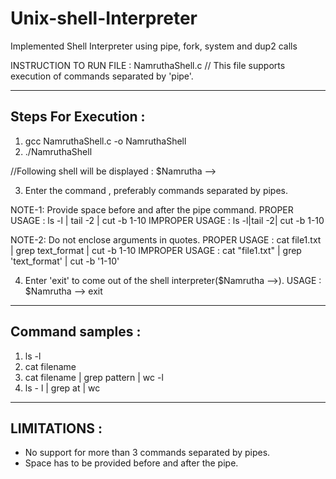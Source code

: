 # Unix-shell-Interpreter
Implemented Shell Interpreter using pipe, fork, system and dup2 calls

INSTRUCTION TO RUN FILE : NamruthaShell.c
// This file supports execution of commands separated by 'pipe'.
*********************************************************************************
Steps For Execution :
---------------------------------------------------------------------------------
1. gcc NamruthaShell.c -o NamruthaShell
2. ./NamruthaShell

//Following shell will be displayed :
$Namrutha -->

3. Enter the command , preferably commands separated by pipes.

NOTE-1:  Provide space before and after the pipe command.
PROPER USAGE   : ls -l | tail -2 | cut -b 1-10
IMPROPER USAGE : ls -l|tail -2| cut -b 1-10

NOTE-2:  Do not enclose arguments in quotes.
PROPER USAGE   : cat file1.txt | grep text_format | cut -b 1-10
IMPROPER USAGE : cat "file1.txt" | grep 'text_format' | cut -b '1-10'

4. Enter 'exit' to come out of the shell interpreter($Namrutha -->).
USAGE : $Namrutha --> exit

*********************************************************************************
Command samples :
---------------------------------------------------------------------------------
1. ls -l
2. cat filename
3. cat filename | grep pattern | wc -l
4. ls - l | grep at | wc
*********************************************************************************
LIMITATIONS :
---------------------------------------------------------------------------------
* No support for more than 3 commands separated by pipes.
* Space has to be provided before and after the pipe.
